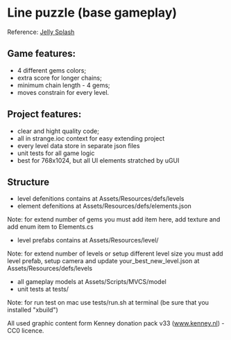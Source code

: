 # Line puzzle (base gameplay)

Reference: [Jelly Splash](https://apps.facebook.com/jellysplash)

## Game features:
* 4 different gems colors;
* extra score for longer chains;
* minimum chain length - 4 gems;
* moves constrain for every level.

## Project features:
* clear and hight quality code;
* all in strange.ioc context for easy extending project
* every level data store in separate json files
* unit tests for all game logic
* best for 768x1024, but all UI elements stratched by uGUI

## Structure
* level defenitions contains at Assets/Resources/defs/levels
* element defenitions at Assets/Resources/defs/elements.json

Note: for extend number of gems you must add item here, add texture and add enum item to Elements.cs
* level prefabs contains at Assets/Resources/level/

Note: for extend number of levels or setup different level size you must add level prefab, setup camera and update your_best_new_level.json at Assets/Resources/defs/levels
* all gameplay models at Assets/Scripts/MVCS/model
* unit tests at tests/

Note: for run test on mac use tests/run.sh at terminal (be sure that you installed "xbuild")

All used graphic content form Kenney donation pack v33 (www.kenney.nl) - CC0 licence.